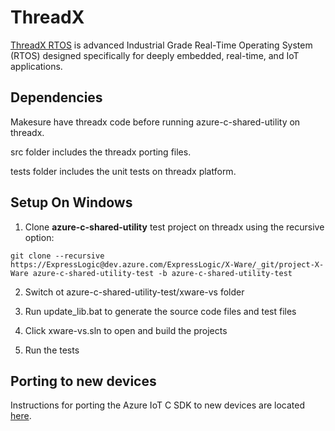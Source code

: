 
# ThreadX

[ThreadX RTOS](https://rtos.com/) is advanced Industrial Grade Real-Time Operating System (RTOS) designed specifically for deeply embedded, real-time, and IoT applications.

## Dependencies

Makesure have threadx code before running azure-c-shared-utility on threadx.

src folder includes the threadx porting files.

tests folder includes the unit tests on threadx platform.

## Setup On Windows

1. Clone **azure-c-shared-utility** test project on threadx using the recursive option:

```
git clone --recursive https://ExpressLogic@dev.azure.com/ExpressLogic/X-Ware/_git/project-X-Ware azure-c-shared-utility-test -b azure-c-shared-utility-test
```

2. Switch ot azure-c-shared-utility-test/xware-vs folder

3. Run update_lib.bat to generate the source code files and test files

4. Click xware-vs.sln to open and build the projects

5. Run the tests

## Porting to new devices

Instructions for porting the Azure IoT C SDK to new devices are located
[here](https://github.com/Azure/azure-c-shared-utility/blob/master/devdoc/porting_guide.md).
